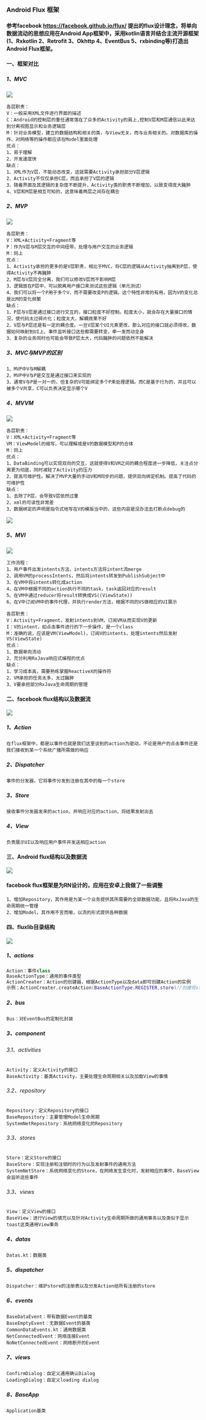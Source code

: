 ### Android Flux 框架
####   参考facebook https://facebook.github.io/flux/ 提出的flux设计理念，将单向数据流动的思想应用在Android App框架中，采用kotlin语言并结合主流开源框架(1、Rxkotlin 2、Retrofit 3、Okhttp 4、EventBus 5、rxbinding等)打造出Android Flux框架。

#### 一、框架对比
##### 1、MVC
![](https://upload-images.jianshu.io/upload_images/3900981-b2162bc45647eea1.png?imageMogr2/auto-orient/strip%7CimageView2/2/w/249)
```
各层职责：
V：一般采用XML文件进行界面的描述
C：Android的控制层的重任通常落在了众多的Activity的肩上,控制V层和M层通信以此来达到分离视图显示和业务逻辑层
M：针对业务模型，建立的数据结构和相关的类，与View无关，而与业务相关的。对数据库的操作、对网络等的操作都应该在Model里面处理
优点：
1、易于理解
2、开发速度快
缺点：
1、XML作为V层，不能动态改变，这就需要Activity承担部分V层逻辑
2、Activity不仅仅承担C层，而且承担了V层的逻辑
3、随着界面及其逻辑的复杂度不断提升，Activity类的职责不断增加，以致变得庞大臃肿
4、V层和M层是相互可知的，这意味着两层之间存在耦合
```
##### 2、MVP
![](http://assets.tianmaying.com/md-image/ea995e88af236afbd8fdc4906a67e829)
```
各层职责：
V：XML+Activity+Fragment等
P：作为V层与M层交互的中间纽带，处理与用户交互的业务逻辑
M：同上
优点：
1、Activity承担的更多的是V层职责，相比于MVC，将C层的逻辑从Activity抽离到P层，使得Activity不再臃肿
2、M层与V层完全分离，我们可以修改V层而不影响M层
3、逻辑放在P层中，可以脱离用户接口来测试这些逻辑（单元测试）
4、我们可以将一个P用于多个V，而不需要改变P的逻辑。这个特性非常的有用，因为V的变化总是比M的变化频繁
缺点：
1、P层与V层是通过接口进行交互的，接口粒度不好控制。粒度太小，就会存在大量接口的情况，使代码太过碎片化；粒度太大，解耦效果不好
2、V层与P层还是有一定的耦合度。一旦V层某个UI元素更改，那么对应的接口就必须得改，数据如何映射到UI上、事件监听接口这些都需要转变，牵一发而动全身
3、复杂的业务同时也可能会导致P层太大，代码臃肿的问题依然不能解决
```
##### 3、MVC与MVP的区别
```
1、MVP中V与M解耦
2、MVP中V与P是交互是通过接口来实现的
3、通常V与P是一对一的，但复杂的V可能绑定多个P来处理逻辑。而C是基于行为的，并且可以被多个V共享，C可以负责决定显示哪个V
```
##### 4、MVVM
![](https://upload-images.jianshu.io/upload_images/3900981-37edcae5f44af894.png?imageMogr2/auto-orient/strip%7CimageView2/2/w/700)
```
各层职责：
V：XML+Activity+Fragment等
VM：ViewModel的缩写，可以理解成是V的数据模型和P的合体
M：同上
优点：
1、DataBinding可以实现双向的交互，这就使得V和VM之间的耦合程度进一步降低，关注点分离更为彻底，同时减轻了Activity的压力
2、提高可维护性。解决了MVP大量的手动V和M同步的问题，提供双向绑定机制。提高了代码的可维护性
缺点：
1、去除了P层，会导致V层依然过重
2、xml的可读性非常差
3、数据绑定的声明是指令式地写在V的模版当中的，这些内容是没办法去打断点debug的
```
![](https://upload-images.jianshu.io/upload_images/3900981-5b21705fd7befebd.png)
##### 5、MVI
![](https://raw.githubusercontent.com/oldergod/android-architecture/todo-mvi-rxjava-kotlin/art/MVI_detail.png)
```
工作流程：
1、用户事件出发intents方法，intents方法将intent流merge
2、调用VM的processIntents，然后将intents转发到PublishSubject中
3、在VM中将intents转化成action
4、在VM中根据不同的action执行不同的task，task返回对应的result
5、在VM中通过reducer将result转换成VS((ViewState))
6、在V中订阅VM中的事件代理，并执行render方法，根据不同的VS做相应的UI展示
```
```
各层职责：
V：Activity+Fragment，发射intents到VM，订阅VM从而实现V的更新
I：V的intent，如点击事件进行的下一步操作，是一个class
M：准确的说，应该是VM(ViewModel)，订阅V的intents，处理intents然后发射VS(ViewState)
优点：
1、数据单向流动
2、充分利用RxJava响应式编程的优点
缺点：
1、学习成本高，需要熟练掌握ReactiveX的操作符
2、VM承担的任务太多，太过臃肿
3、V要承担部分RxJava生命周期的管理
```

#### 二、facebook flux结构以及数据流
![](https://facebook.github.io/flux/img/flux-simple-f8-diagram-explained-1300w.png)
##### 1、Action
```
在flux框架中，都是以事件也就是我们这里谈到的action为驱动，不论是用户的点击事件还是我们接收到某一个系统广播所需做的响应
```
##### 2、Dispatcher
```
事件的分发器，它将事件分发到注册在其中的每一个store
```
##### 3、Store
```
接收事件分发器发来的action，并响应对应的action，将结果发射出去
```
##### 4、View
```
负责展示UI以及响应用户事件并发送相应action
```
#### 三、Android flux结构以及数据流
![](https://ws1.sinaimg.cn/large/c02fa50agy1fswh0belokj21cj12a77h.jpg)
#### facebook flux框架是为RN设计的，应用在安卓上我做了一些调整
```
1、增加Repository，其作用是为某一个业务提供其所需要的全部数据功能，且将RxJava的生命周期统一管理
2、增加Model，其作用不言而喻，以流的形式提供各种数据
```
#### 四、fluxlib目录结构
![](https://ws1.sinaimg.cn/large/c02fa50agy1fsxy64duqaj20d0126djh.jpg)
##### 1、actions
```kotlin
Action：事件class
BaseActionType：通用的事件类型
ActionCreater：Action的创建器，根据ActionType以及data即可创建Action的实例
示例：ActionCreater.createAction(BaseActionType.REGISTER,store)//创建将store注册到Dispatcher的Action
```
##### 2、bus
```
Bus：对EventBus的定制化封装
```
##### 3、component
###### 3.1、activities
```
Activity：定义Activity的接口
BaseActivity：基类Activity，主要处理生命周期相关以及加载View的事情
```
###### 3.2、repository
```
Repository：定义Repository的接口
BaseRepository：主要管理Model生命周期
SystemNetRepository：系统网络变化的Repository
```
###### 3.3、stores
```
Store：定义Store的接口
BaseStore：实现注册和注销时的行为以及发射事件的通用方法
SystemNetStore：系统网络变化的Store，在网络发生变化时，发射相应的事件，BaseView会监听这些事件
```
###### 3.3、views
```
View：定义View的接口
BaseView：进行View的填充以及针对Activity生命周期所做的通用事务以及类似于显示toast这类通用View事务
```
##### 4、datas
```
Datas.kt：数据类
```
##### 5、dispatcher
```
Dispatcher：维护store的注册表以及分发Action给所有注册的store
```
##### 6、events
```
BaseDataEvent：带有数据Event的基类
BaseEmptyEvent：无数据Event的基类
CommonDataEvents.kt：通用数据类
NetConnectedEvent：网络连接Event
NoNetConnectedEvent：网络断开的Event
```
##### 7、views
```
ConfirmDialog：自定义通用确认Dialog
LoadingDialog：自定义loading dialog
```
##### 8、BaseApp
```
Application基类
```

